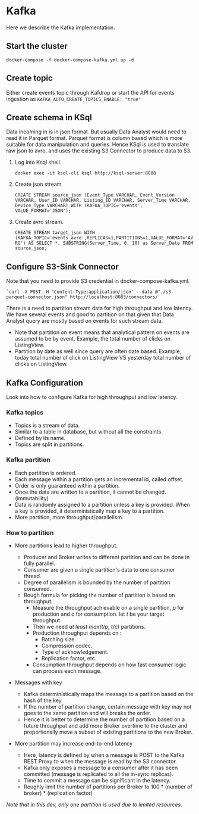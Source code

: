 # Kafka
Here we describe the Kafka implementation.

## Start the cluster

`docker-compose -f docker-compose-kafka.yml up -d`

## Create topic
Either create events topic through Kafdrop or start the API for events ingestion as `KAFKA_AUTO_CREATE_TOPICS_ENABLE: "true"`

## Create schema in KSql
Data incoming in is in json format. But usually Data Analyst would need to read it in Parquet format. Parquet format is column based which is more suitable for data manipulation and queries. Hence KSql is used to translate raw json to avro, and uses the existing S3 Connector to produce data to S3.
1. Log into Ksql shell.
    
    `docker exec -it ksql-cli ksql http://ksql-server:8088`
2. Create json stream.

    `CREATE STREAM source_json (Event_Type VARCHAR, Event_Version VARCHAR, User_ID VARCHAR, Listing_ID VARCHAR, Server_Time VARCHAR, Device_Type VARCHAR) WITH (KAFKA_TOPIC='events', VALUE_FORMAT='JSON');`
3. Create avro stream.

    `CREATE STREAM target_json WITH (KAFKA_TOPIC='events_avro',REPLICAS=1,PARTITIONS=1,VALUE_FORMAT='AVRO') AS SELECT *, SUBSTRING(Server_Time, 0, 10) as Server_Date FROM source_json;`

## Configure S3-Sink Connector
Note that you need to provide S3 credential in docker-compose-kafka.yml.

    `curl -X POST -H 'Content-Type:application/json' --data @"./s3-parquet-connector.json" http://localhost:8083/connectors/`

There is a need to partition stream data for high throughput and low latency. We have several events and good to partition on that given that Data Analyst query are mostly based on events for such stream data.
 - Note that partition on event means that analytical pattern on events are assumed to be by event. Example, the total number of clicks on ListingView.
 - Partition by date as well since query are often date based. Example, today total number of click on ListingView VS yesterday total number of clicks on ListingView.
 
## Kafka Configuration
Look into how to configure Kafka for high throughput and low latency.

### Kafka topics
- Topics is a stream of data.
- Similar to a table in database, but without all the constraints.
- Defined by its name.
- Topics are split in partitions.

### Kafka partition

- Each partition is ordered.
- Each message within a partition gets an incremental id, called offset.
- Order is only guaranteed within a partition.
- Once the data are written to a partition, it cannot be changed. (immutability)
- Data is randomly assigned to a partition unless a key is provided. When a key is provided, it deterministically map a key to a partition. 
- More partition, more throughput/parallelism.

### How to partition

- More partitions lead to higher throughput.
    - Producer and Broker writes to different partition and can be done in fully parallel.
    - Consumer are given a single partition's data to one consumer thread.
    - Degree of parallelism is bounded by the number of partition consumed.
    - Rough formula for picking the number of partition is based on throughput.
        - Measure the throughput achievable on a single partition, *p* for production and *c* for consumption. let *t* be your target throughput.
        - Then we need *at least max(t/p, t/c)* partitions.
        - Production throughput depends on : 
            - Batching size.
            - Compression codec.
            - Type of acknowledgement.
            - Replication factor, etc.
        - Consumption throughput depends on how fast consumer logic can process each message.
- Messages with key
    - Kafka deterministically maps the message to a partition based on the hash of the key
    - If the number of partition change, certain message with key may not goes to the same partition and will breaks the order.
    - Hence it is better to determine the number of partition based on a future throughput and add more Broker overtime to the cluster and proportionally move a subset of existing partitions to the new Broker.
    
- More partition may increase end-to-end latency
    - Here, latency is defined by when a message is POST to the Kafka REST Proxy to when the message is read by the S3 connector.
    - Kafka only exposes a message to a consumer after it has been committed (message is replicated to all the in-sync replicas).
    - Time to commit a message can be significant in the latency.
    - Roughly limit the number of partitions per Broker to 100 * (number of broker) * (replication factor)


*Note that in this dev, only one partition is used due to limited resources.*



